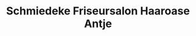 ---
title: "Schmiedeke Friseursalon Haaroase Antje"
url: /berlin/schmiedeke-friseursalon-haaroase-antje/
shop: Friseur
---